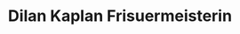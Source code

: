 ---
title: "Dilan Kaplan Frisuermeisterin"
url: /celle/dilan-kaplan-frisuermeisterin/
shop: Friseur
---